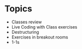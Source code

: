 # Topics
- Classes review
- Live Coding with Class exercises
- Destructuring
- Exercises in breakout rooms
- 1-1s
